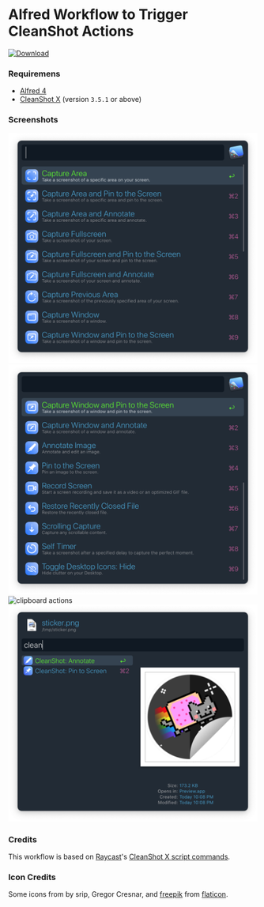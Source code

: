 # Alfred Workflow to Trigger CleanShot Actions
<a href="https://github.com/mr-pennyworth/alfred-cleanshot/releases/latest/">
  <img alt="Download"
       src="https://img.shields.io/github/downloads/mr-pennyworth/alfred-cleanshot/total?color=purple&label=Download">
</a><br/>

### Requiremens
- [Alfred 4](https://alfredapp.com/)
- [CleanShot X](https://cleanshot.com/) (version `3.5.1` or above)

### Screenshots
![all actions part 1](screenshots/actions-list-1.png)
![all actions part 2](screenshots/actions-list-2.png)
![clipboard actions](screenshots/clipbord-actions-list.png)
![file actions](screenshots/file-actions.png)

### Credits
This workflow is based on [Raycast][1]'s [CleanShot X script commands][2].

### Icon Credits
Some icons from by srip, Gregor Cresnar, and [freepik][3] from [flaticon][4].

[1]: https://raycast.com
[2]: https://github.com/raycast/script-commands/tree/master/commands/apps/cleanshot
[3]: https://www.freepik.com
[4]: https://www.flaticon.com
